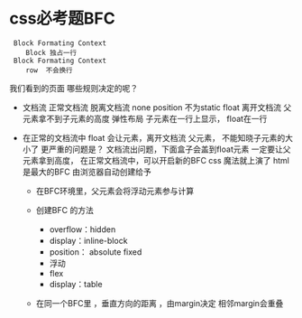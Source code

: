#  css必考题BFC
     Block Formating Context
        Block 独占一行
     Block Formating Context
        row  不会换行
   我们看到的页面  哪些规则决定的呢？
   -  文档流
       正常文档流
       脱离文档流
          none
          position  不为static
          float  离开文档流
          父元素拿不到子元素的高度
          <!-- 父元素 定死高度 -->
            弹性布局  子元素在一行上显示， float在一行

-  在正常的文档流中
    float 会让元素，离开文档流
    父元素， 不能知晓子元素的大小了
    更严重的问题是？  文档流出问题，下面盒子会盖到float元素
    一定要让父元素拿到高度，
    在正常文档流中，可以开启新的BFC css 魔法就上演了
    html 是最大的BFC  由浏览器自动创建给予
     - 在BFC环境里，父元素会将浮动元素参与计算
     - 创建BFC 的方法
        -  overflow：hidden
        -  display：inline-block
        -  position： absolute fixed
        -  浮动
        -  flex
        -  display：table

    - 在同一个BFC里 ，垂直方向的距离 ，由margin决定
       相邻margin会重叠